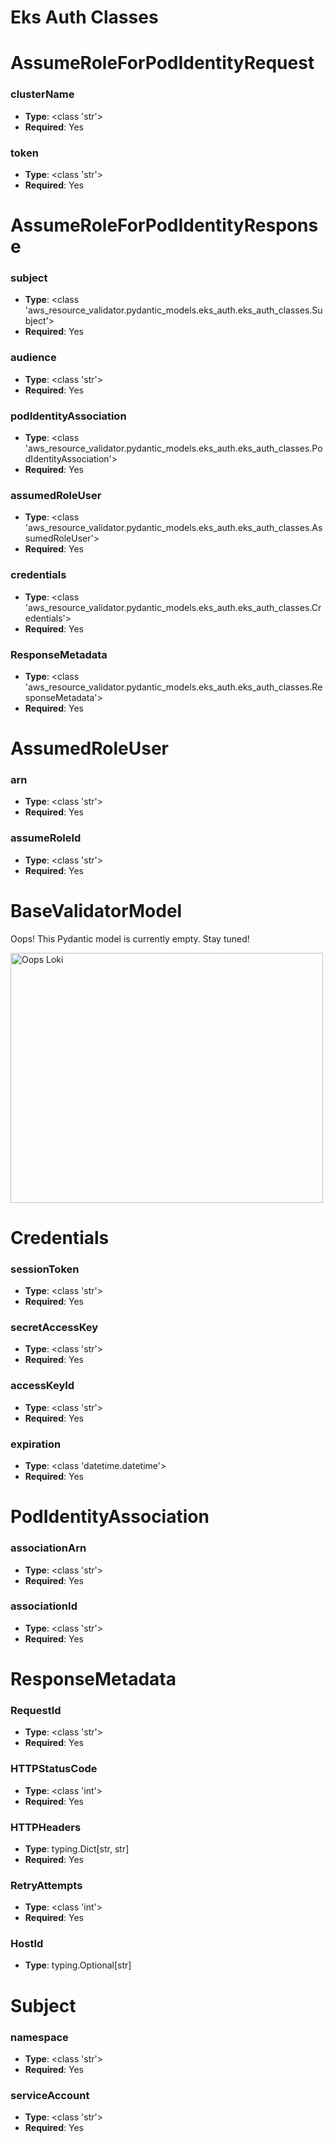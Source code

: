 # Eks Auth Classes

# AssumeRoleForPodIdentityRequest

### clusterName
- **Type**: <class 'str'>
- **Required**: Yes

### token
- **Type**: <class 'str'>
- **Required**: Yes


# AssumeRoleForPodIdentityResponse

### subject
- **Type**: <class 'aws_resource_validator.pydantic_models.eks_auth.eks_auth_classes.Subject'>
- **Required**: Yes

### audience
- **Type**: <class 'str'>
- **Required**: Yes

### podIdentityAssociation
- **Type**: <class 'aws_resource_validator.pydantic_models.eks_auth.eks_auth_classes.PodIdentityAssociation'>
- **Required**: Yes

### assumedRoleUser
- **Type**: <class 'aws_resource_validator.pydantic_models.eks_auth.eks_auth_classes.AssumedRoleUser'>
- **Required**: Yes

### credentials
- **Type**: <class 'aws_resource_validator.pydantic_models.eks_auth.eks_auth_classes.Credentials'>
- **Required**: Yes

### ResponseMetadata
- **Type**: <class 'aws_resource_validator.pydantic_models.eks_auth.eks_auth_classes.ResponseMetadata'>
- **Required**: Yes


# AssumedRoleUser

### arn
- **Type**: <class 'str'>
- **Required**: Yes

### assumeRoleId
- **Type**: <class 'str'>
- **Required**: Yes


# BaseValidatorModel

Oops! This Pydantic model is currently empty. Stay tuned!

<img src="/aws_resource_validator/images/oops_loki.png" width="500" height="400" title="Oops Loki">

# Credentials

### sessionToken
- **Type**: <class 'str'>
- **Required**: Yes

### secretAccessKey
- **Type**: <class 'str'>
- **Required**: Yes

### accessKeyId
- **Type**: <class 'str'>
- **Required**: Yes

### expiration
- **Type**: <class 'datetime.datetime'>
- **Required**: Yes


# PodIdentityAssociation

### associationArn
- **Type**: <class 'str'>
- **Required**: Yes

### associationId
- **Type**: <class 'str'>
- **Required**: Yes


# ResponseMetadata

### RequestId
- **Type**: <class 'str'>
- **Required**: Yes

### HTTPStatusCode
- **Type**: <class 'int'>
- **Required**: Yes

### HTTPHeaders
- **Type**: typing.Dict[str, str]
- **Required**: Yes

### RetryAttempts
- **Type**: <class 'int'>
- **Required**: Yes

### HostId
- **Type**: typing.Optional[str]


# Subject

### namespace
- **Type**: <class 'str'>
- **Required**: Yes

### serviceAccount
- **Type**: <class 'str'>
- **Required**: Yes


